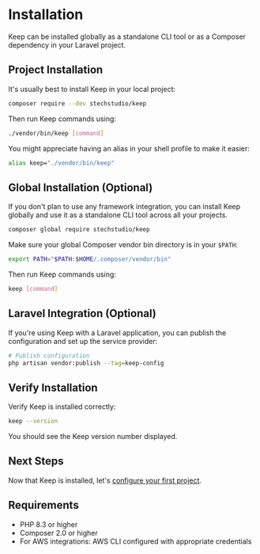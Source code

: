 # Installation

Keep can be installed globally as a standalone CLI tool or as a Composer dependency in your Laravel project.

## Project Installation

It's usually best to install Keep in your local project:

```bash
composer require --dev stechstudio/keep
```

Then run Keep commands using:

```bash
./vendor/bin/keep [command]
```

You might appreciate having an alias in your shell profile to make it easier:

```bash
alias keep="./vendor/bin/keep"
```

## Global Installation (Optional)

If you don't plan to use any framework integration, you can install Keep globally and use it as a standalone CLI tool across all your projects.

```bash
composer global require stechstudio/keep
```

Make sure your global Composer vendor bin directory is in your `$PATH`:

```bash
export PATH="$PATH:$HOME/.composer/vendor/bin"
````

Then run Keep commands using:

```bash
keep [command]
```

## Laravel Integration (Optional)

If you're using Keep with a Laravel application, you can publish the configuration and set up the service provider:

```bash
# Publish configuration
php artisan vendor:publish --tag=keep-config
```

## Verify Installation

Verify Keep is installed correctly:

```bash
keep --version
```

You should see the Keep version number displayed.

## Next Steps

Now that Keep is installed, let's [configure your first project](./configuration).

## Requirements

- PHP 8.3 or higher
- Composer 2.0 or higher
- For AWS integrations: AWS CLI configured with appropriate credentials